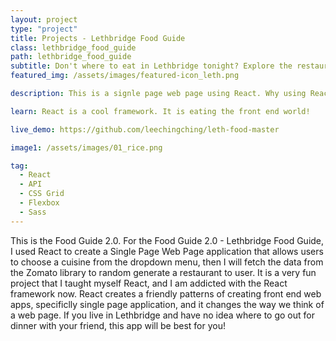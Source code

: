 ```yaml
---
layout: project
type: "project"
title: Projects - Lethbridge Food Guide
class: lethbridge_food_guide
path: lethbridge_food_guide
subtitle: Don't where to eat in Lethbridge tonight? Explore the restaurant in Lethbrigde.
featured_img: /assets/images/featured-icon_leth.png

description: This is a signle page web page using React. Why using React to create this app? React allows every developer to create and pusblish component or contribute to the main projects like React or Redux. And it is a growing community, it gets better and better!

learn: React is a cool framework. It is eating the front end world!

live_demo: https://github.com/leechingching/leth-food-master

image1: /assets/images/01_rice.png

tag:
  - React
  - API
  - CSS Grid
  - Flexbox
  - Sass
---
```


This is the Food Guide 2.0. For the Food Guide 2.0 - Lethbridge Food Guide, I used React to create a Single Page Web Page application that allows users to choose a cuisine from the dropdown menu, then I will fetch the data from the Zomato library to random generate a restaurant to user. It is a very fun project that I taught myself React, and I am addicted with the React framework now. React creates a friendly patterns of creating front end web apps, specificlly single page application, and it changes the way we think of a web page.
If you live in Lethbridge and have no idea where to go out for dinner with your friend, this app will be best for you!
